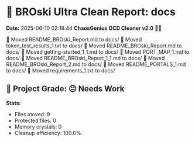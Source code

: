 # 🧹 BROski Ultra Clean Report: docs
**Date:** 2025-06-10 02:18:44
**ChaosGenius OCD Cleaner v2.0** 🧠💜

📁 Moved README_BROski_Report.md to docs/
📁 Moved token_test_results_1.txt to docs/
📁 Moved README_BROski_Report.md to docs/
📁 Moved getting-started_1_1.md to docs/
📁 Moved PORT_MAP_1.md to docs/
📁 Moved README_BROski_Report_1_1.md to docs/
📁 Moved README_BROski_Report_2.md to docs/
📁 Moved README_PORTALS_1.md to docs/
📁 Moved requirements_1.txt to docs/

## 🧠 Project Grade: 😐 Needs Work
**Stats:**
- Files moved: 9
- Protected files: 0
- Memory crystals: 0
- Cleanup efficiency: 100.0%